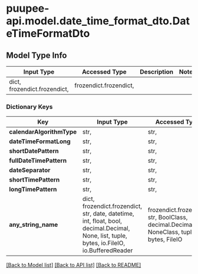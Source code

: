 # puupee-api.model.date_time_format_dto.DateTimeFormatDto

## Model Type Info
Input Type | Accessed Type | Description | Notes
------------ | ------------- | ------------- | -------------
dict, frozendict.frozendict,  | frozendict.frozendict,  |  | 

### Dictionary Keys
Key | Input Type | Accessed Type | Description | Notes
------------ | ------------- | ------------- | ------------- | -------------
**calendarAlgorithmType** | str,  | str,  |  | [optional] 
**dateTimeFormatLong** | str,  | str,  |  | [optional] 
**shortDatePattern** | str,  | str,  |  | [optional] 
**fullDateTimePattern** | str,  | str,  |  | [optional] 
**dateSeparator** | str,  | str,  |  | [optional] 
**shortTimePattern** | str,  | str,  |  | [optional] 
**longTimePattern** | str,  | str,  |  | [optional] 
**any_string_name** | dict, frozendict.frozendict, str, date, datetime, int, float, bool, decimal.Decimal, None, list, tuple, bytes, io.FileIO, io.BufferedReader | frozendict.frozendict, str, BoolClass, decimal.Decimal, NoneClass, tuple, bytes, FileIO | any string name can be used but the value must be the correct type | [optional]

[[Back to Model list]](../../README.md#documentation-for-models) [[Back to API list]](../../README.md#documentation-for-api-endpoints) [[Back to README]](../../README.md)

